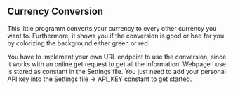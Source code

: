 ## Currency Conversion

This little programm converts your currency to every other currency you want to. Furthermore, it shows you if the conversion is good or bad for you by colorizing the background either green or red.

You have to implement your own URL endpoint to use the conversion, since it works with an online get request to get all the information.
Webpage I use is stored as constant in the Settings file. You just need to add your personal API key into the Settings file -> API_KEY constant to get started.
